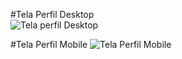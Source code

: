 #Tela Perfil Desktop  
![Tela perfil Desktop](https://user-images.githubusercontent.com/32306887/84706901-2c9f0280-af34-11ea-9236-3d713ad5f2fc.PNG)


#Tela Perfil Mobile
![Tela Perfil Mobile](https://user-images.githubusercontent.com/32306887/84706979-4a6c6780-af34-11ea-8af6-79ee8184558a.PNG)

